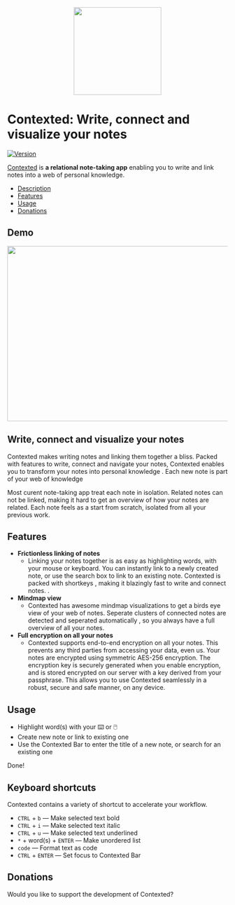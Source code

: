 <div align="center">
    <img src="#" width="200" height="200">
</div>

Contexted: Write, connect and visualize your notes 
=======

[![Version](https://img.shields.io/github/release/contextedio/contexted.svg)](https://github.com/contextedio/contexted/releases)  

[Contexted](https://contexted.io) is **a relational note-taking app** enabling you to write and link notes into a web of personal knowledge.

<!-- MarkdownTOC autolink="true" bracket="round" depth="3" autoanchor="true" -->

- [Description](#description)
- [Features](#features)
- [Usage](#usage)
- [Donations](#donations)


<!-- /MarkdownTOC -->

<a name="description"></a>
Demo
--------

<div align="center">
    <img src="https://contexted.io/_nuxt/img/723a13e.gif" width="688" height="400">
</div>

## Write, connect and visualize your notes 
Contexted makes writing notes and linking them together a bliss. Packed with features to write, connect and navigate your notes, Contexted enables you to transform your notes into personal knowledge . Each new note is part of your web of knowledge

Most curent note-taking app treat each note in isolation. Related notes can not be linked, making it hard to get an overview of how your notes are related. Each note feels as a start from scratch, isolated from all your previous work. 

<a name="features"></a>
Features
--------

- **Frictionless linking of notes** 
    - Linking your notes together is as easy as highlighting words, with your mouse or keyboard. You can instantly link to a newly created note, or use the search box to link to an existing note. Contexted is packed with shortkeys , making it blazingly fast to write and connect notes. .
- **Mindmap view** 
    - Contexted has awesome mindmap visualizations to get a birds eye view of your web of notes. Seperate clusters of connected notes are detected and seperated automatically , so you always have a full overview of all your notes. 
- **Full encryption on all your notes** 
    - Contexted supports end-to-end encryption on all your notes. This prevents any third parties from accessing your data, even us. Your notes are encrypted using symmetric AES-256 encryption. The encryption key is securely generated when you enable encryption, and is stored encrypted on our server with a key derived from your passphrase. This allows you to use Contexted seamlessly in a robust, secure and safe manner, on any device. 

<a name="usage"></a>
Usage
----

- Highlight word(s) with your ⌨️ or 🖱️
- Create new note or link to existing one
- Use the Contexted Bar to enter the title of a new note, or search for an existing one

Done!

## Keyboard shortcuts
Contexted contains a variety of shortcut to accelerate your workflow.

- `CTRL` + `b` — Make selected text bold
- `CTRL` + `i` — Make selected text italic
- `CTRL` + `u` — Make selected text underlined
- `*` + word(s) + `ENTER` — Make unordered list
-  ``code`` — Format text as code
- `CTRL` + `ENTER` — Set focus to Contexted Bar
  

<a name="donations"></a>
Donations
----

Would you like to support the development of Contexted?

